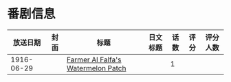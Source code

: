# 番剧信息

|放送日期|封面|标题|日文标题|话数|评分|评分人数|
|---|---|---|---|---|---|---|
|1916-06-29||[Farmer Al Falfa's Watermelon Patch](https://bangumi.tv/subject/258853)||1|||
